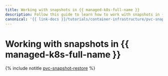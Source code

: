 ```yaml
---
title: Working with snapshots in {{ managed-k8s-full-name }}
description: Follow this guide to learn how to work with snapshots in {{ managed-k8s-full-name }}.
canonical: '{{ link-docs }}/tutorials/container-infrastructure/pvc-snapshot-restore'
---
```


# Working with snapshots in {{ managed-k8s-full-name }}

{% include notitle [pvc-snapshot-restore](../../_tutorials/k8s/pvc-snapshot-restore.md) %}
